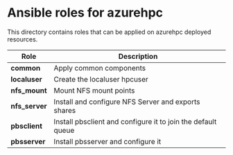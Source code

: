 # Ansible roles for azurehpc
This directory contains roles that can be applied on azurehpc deployed resources.

| Role                    |            Description                                                    |
|-------------------------|---------------------------------------------------------------------------|
| **common**              | Apply common components                                                   |
| **localuser**           | Create the localuser hpcuser                                              |
| **nfs_mount**           | Mount NFS mount points                                                    |
| **nfs_server**          | Install and configure NFS Server and exports shares                       |
| **pbsclient**           | Install pbsclient and configure it to join the default queue              |
| **pbsserver**           | Install pbsserver and configure it                                        |


